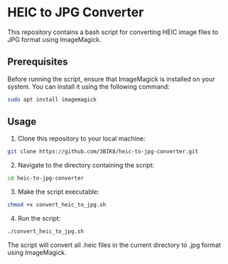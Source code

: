 # HEIC to JPG Converter

This repository contains a bash script for converting HEIC image files to JPG format using ImageMagick.

## Prerequisites

Before running the script, ensure that ImageMagick is installed on your system. You can install it using the following command:

```bash
sudo apt install imagemagick
```

## Usage

1. Clone this repository to your local machine:

```bash
git clone https://github.com/3BIK8/heic-to-jpg-converter.git
```

2. Navigate to the directory containing the script:

```bash
cd heic-to-jpg-converter
```

3. Make the script executable:

```bash
chmod +x convert_heic_to_jpg.sh
```

4. Run the script:

```bash
./convert_heic_to_jpg.sh
```

The script will convert all .heic files in the current directory to .jpg format using ImageMagick.

